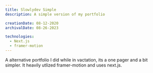```yaml
---
title: Slowlydev Simple
description: A simple version of my portfolio

creationDate: 08-12-2020
archivalDate: 08-26-2023

technologies:
  - Next.js
  - framer-motion
---
```


A alternative portfolio I did while in vactation, its a one pager and a bit simpler. It heavily utlized framer-motion and uses next.js.
